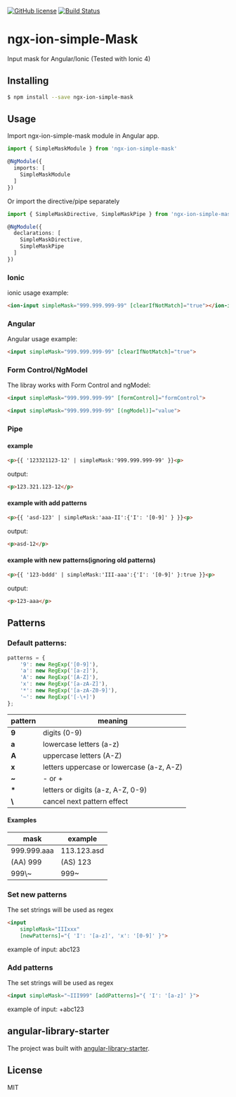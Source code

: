 [![GitHub license](https://img.shields.io/badge/license-MIT-blue.svg)](https://raw.githubusercontent.com/rafaelcorradini/ngx-ion-simple-mask/master/LICENSE)
[![Build Status](https://travis-ci.com/rafaelcorradini/ngx-ion-simple-mask.svg?branch=master)](https://travis-ci.com/rafaelcorradini/ngx-ion-simple-mask)
# ngx-ion-simple-Mask

Input mask for Angular/Ionic (Tested with Ionic 4)

## <a name="1"></a> Installing

```bash
$ npm install --save ngx-ion-simple-mask
```

## <a name="2"></a> Usage

Import ngx-ion-simple-mask module in Angular app.
```typescript
import { SimpleMaskModule } from 'ngx-ion-simple-mask'

@NgModule({
  imports: [
    SimpleMaskModule
  ]
})
```

Or import the directive/pipe separately
```typescript
import { SimpleMaskDirective, SimpleMaskPipe } from 'ngx-ion-simple-mask'

@NgModule({
  declarations: [
    SimpleMaskDirective,
    SimpleMaskPipe
  ]
})
```

### Ionic

ionic usage example:
```html
<ion-input simpleMask="999.999.999-99" [clearIfNotMatch]="true"></ion-input>
```

### Angular

Angular usage example:
```html
<input simpleMask="999.999.999-99" [clearIfNotMatch]="true">
```

### Form Control/NgModel

The libray works with Form Control and ngModel:
```html
<input simpleMask="999.999.999-99" [formControl]="formControl">
```

```html
<input simpleMask="999.999.999-99" [(ngModel)]="value">
```

### Pipe

#### example
```html
<p>{{ '123321123-12' | simpleMask:'999.999.999-99' }}<p>
```
output: 
```html
<p>123.321.123-12</p>
```

#### example with add patterns
```html
<p>{{ 'asd-123' | simpleMask:'aaa-II':{'I': '[0-9]' } }}<p>
```
output: 
```html
<p>asd-12</p>
```

#### example with new patterns(ignoring old patterns)
```html
<p>{{ '123-bddd' | simpleMask:'III-aaa':{'I': '[0-9]' }:true }}<p>
```
output: 
```html
<p>123-aaa</p>
```

## <a name="3"></a>Patterns
### Default patterns:

```typescript
patterns = {
    '9': new RegExp('[0-9]'),
    'a': new RegExp('[a-z]'),
    'A': new RegExp('[A-Z]'),
    'x': new RegExp('[a-zA-Z]'),
    '*': new RegExp('[a-zA-Z0-9]'),
    '~': new RegExp('[-\+]')
};
```

| pattern | meaning |
|------|---------|
| **9** | digits (0-9) |
| **a** | lowercase letters (a-z) |
| **A** | uppercase letters (A-Z) |
| **x** | letters uppercase or lowercase (a-z, A-Z) |
|  **~** | - or + |
| **\*** | letters or digits (a-z, A-Z, 0-9) |
|  **\\** | cancel next pattern effect |

#### Examples

| mask | example |
| ------- | ------- |
| 999.999.aaa | 113.123.asd |
| (AA) 999 | (AS) 123 |
| 999\\\~ | 999~ |

### Set new patterns

The set strings will be used as regex
```html
<input
    simpleMask="IIIxxx"
    [newPatterns]="{ 'I': '[a-z]', 'x': '[0-9]' }">
```
example of input: abc123

### Add patterns

The set strings will be used as regex
```html
<input simpleMask="~III999" [addPatterns]="{ 'I': '[a-z]' }">
```
example of input: +abc123

## angular-library-starter
The project was built with [angular-library-starter](https://github.com/robisim74/angular-library-starter/).

## License
MIT

